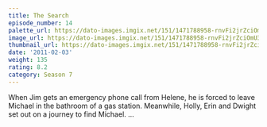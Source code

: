 ```yaml
---
title: The Search
episode_number: 14
palette_url: https://dato-images.imgix.net/151/1471788958-rnvFi2jrZciOmU3txExzm0uwr5V.jpg?ixlib=rb-1.1.0&ch=DPR%2CWidth&auto=enhance&palette=json
image_url: https://dato-images.imgix.net/151/1471788958-rnvFi2jrZciOmU3txExzm0uwr5V.jpg?ixlib=rb-1.1.0&ch=DPR%2CWidth&auto=compress%2Cformat&w=500
thumbnail_url: https://dato-images.imgix.net/151/1471788958-rnvFi2jrZciOmU3txExzm0uwr5V.jpg?ixlib=rb-1.1.0&ch=DPR%2CWidth&auto=enhance&w=500&h=280&fit=crop&fm=jpg
date: '2011-02-03'
weight: 135
rating: 8.2
category: Season 7
---
```


When Jim gets an emergency phone call from Helene, he is forced to leave Michael in the bathroom of a gas station. Meanwhile, Holly, Erin and Dwight set out on a journey to find Michael. ...